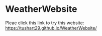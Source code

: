 # WeatherWebsite

Pleae click this link to try this website: https://tushart29.github.io/WeatherWebsite/
